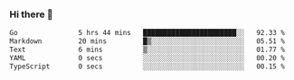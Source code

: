### Hi there 👋

<!--
**yeya24/yeya24** is a ✨ _special_ ✨ repository because its `README.md` (this file) appears on your GitHub profile.

Here are some ideas to get you started:

- 🔭 I’m currently working on ...
- 🌱 I’m currently learning ...
- 👯 I’m looking to collaborate on ...
- 🤔 I’m looking for help with ...
- 💬 Ask me about ...
- 📫 How to reach me: ...
- 😄 Pronouns: ...
- ⚡ Fun fact: ...
-->

<!--START_SECTION:waka-->

```txt
Go               5 hrs 44 mins   ███████████████████████░░   92.33 %
Markdown         20 mins         █▒░░░░░░░░░░░░░░░░░░░░░░░   05.51 %
Text             6 mins          ▒░░░░░░░░░░░░░░░░░░░░░░░░   01.77 %
YAML             0 secs          ░░░░░░░░░░░░░░░░░░░░░░░░░   00.20 %
TypeScript       0 secs          ░░░░░░░░░░░░░░░░░░░░░░░░░   00.15 %
```

<!--END_SECTION:waka-->
